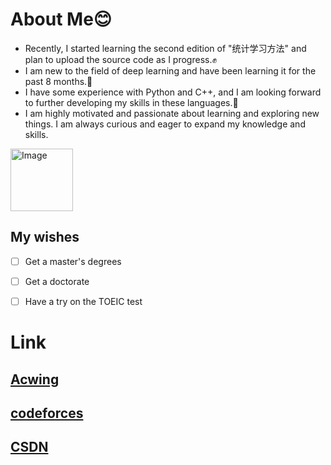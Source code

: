 # About Me😊
* Recently, I started learning the second edition of "统计学习方法" and plan to upload the source code as I progress.✊
* I am new to the field of deep learning and have been learning it for the past 8 months.🙏
* I have some experience with Python and C++, and I am looking forward to further developing my skills in these languages.💪
* I am highly motivated and passionate about learning and exploring new things. I am always curious and eager to expand my knowledge and skills.

<img src="https://github.com/Mahiro2211/Mahiro2211/assets/130811701/c7753ba7-12f9-4f0e-aa1b-26fe6b6c90a0" alt="Image" style="width:100px;height:100px;">

## My wishes

 - [ ] Get a master's degrees
 - [ ] Get a doctorate
 - [ ] Have a try on the TOEIC test


# Link
## [Acwing](https://www.acwing.com/user/myspace/index/207521/)
## [codeforces](https://codeforces.com/profile/douhuanmin)
## [CSDN](https://blog.csdn.net/douhuanmin123?spm=1055.2569.3001.5343)


